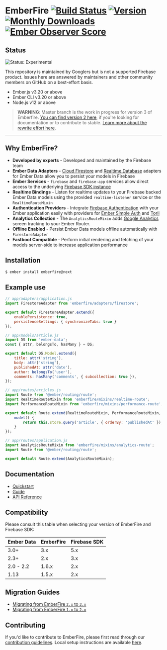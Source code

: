# EmberFire [![Build Status](https://travis-ci.org/firebase/emberfire.svg?branch=master)](https://travis-ci.org/firebase/emberfire) [![Version](https://badge.fury.io/gh/firebase%2Femberfire.svg)](http://badge.fury.io/gh/firebase%2Femberfire) [![Monthly Downloads](http://img.shields.io/npm/dm/emberfire.svg?style=flat)](https://www.npmjs.org/package/emberfire) [![Ember Observer Score](http://emberobserver.com/badges/emberfire.svg)](http://emberobserver.com/addons/emberfire)

## Status

![Status: Experimental](https://img.shields.io/badge/Status-Experimental-blue)

This repository is maintained by Googlers but is not a supported Firebase product. Issues here are answered by maintainers and other community members on GitHub on a best-effort basis.

* Ember.js v3.20 or above
* Ember CLI v3.20 or above
* Node.js v12 or above

> **WARNING**: Master branch is the work in progress for version 3 of Emberfire. [You can find version 2 here](https://github.com/firebase/emberfire/tree/v2), if you're looking for documentation or to contribute to stable. [Learn more about the rewrite effort here](https://github.com/firebase/emberfire/issues/542).

---

## Why EmberFire?

- **Developed by experts** - Developed and maintained by the Firebase team
- **Ember Data Adapters** - [Cloud Firestore](https://firebase.google.com/docs/firestore/) and [Realtime Database](https://firebase.google.com/docs/database/) adapters for Ember Data allow you to persist your models in Firebase
- **Ember Services** - `firebase` and `firebase-app` services allow direct access to the underlying [Firebase SDK instance](https://firebase.google.com/docs/reference/js/)
- **Realtime Bindings** - Listen for realtime updates to your Firebase backed Ember Data models using the provided `realtime-listener` service or the `RealtimeRouteMixin`
- **Authentication Providers** - Integrate [Firebase Authentication](https://firebase.google.com/docs/auth/) with your Ember application easily with providers for [Ember Simple Auth](http://ember-simple-auth.com/) and [Torii](http://vestorly.github.io/torii/)
- **Analytics Collection** - The `AnalyticsRouteMixin` adds [Google Analytics](https://firebase.google.com/docs/analytics) screen tracking to your Ember Router.
- **Offline Enabled** - Persist Ember Data models offline automatically with `FirestoreAdapter`
- **Fastboot Compatible** - Perform initial rendering and fetching of your models server-side to increase application performance

## Installation

```bash
$ ember install emberfire@next
```

## Example use

```js
// app/adapters/application.js
import FirestoreAdapter from 'emberfire/adapters/firestore';

export default FirestoreAdapter.extend({
    enablePersistence: true,
    persistenceSettings: { synchronizeTabs: true }
});
```

```js
// app/models/article.js
import DS from 'ember-data';
const { attr, belongsTo, hasMany } = DS;

export default DS.Model.extend({
    title: attr('string'),
    body: attr('string'),
    publishedAt: attr('date'),
    author: belongsTo('user'),
    comments: hasMany('comments', { subcollection: true }),
});
```

```js
// app/routes/articles.js
import Route from '@ember/routing/route';
import RealtimeRouteMixin from 'emberfire/mixins/realtime-route';
import PerformanceRouteMixin from 'emberfire/mixins/performance-route';

export default Route.extend(RealtimeRouteMixin, PerformanceRouteMixin, {
    model() {
        return this.store.query('article', { orderBy: 'publishedAt' });
    }
});
```

```js
// app/routes/application.js
import AnalyticsRouteMixin from 'emberfire/mixins/analytics-route';
import Route from '@ember/routing/route';

export default Route.extend(AnalyticsRouteMixin);
```

## Documentation

* [Quickstart](docs/quickstart.md)
* [Guide](docs/guide/README.md)
* [API Reference](docs/reference/README.md)

## Compatibility

Please consult this table when selecting your version of EmberFire and Firebase SDK:

| Ember Data        | EmberFire | Firebase SDK |
| ------------------| ----------|--------------|
| 3.0+              | 3.x       | 5.x          |
| 2.3+              | 2.x       | 3.x          |
| 2.0 - 2.2         | 1.6.x     | 2.x          |
| 1.13              | 1.5.x     | 2.x          |

## Migration Guides

* [Migrating from EmberFire `2.x` to `3.x`](docs/migration/2XX-to-3XX.md)
* [Migrating from EmberFire `1.x` to `2.x`](docs/migration/1XX-to-2XX.md)

## Contributing

If you'd like to contribute to EmberFire, please first read through our [contribution
guidelines](https://github.com/firebase/emberfire/blob/master/.github/CONTRIBUTING.md). Local setup instructions are available [here](https://github.com/firebase/emberfire/blob/master/.github/CONTRIBUTING.md#local-setup).
